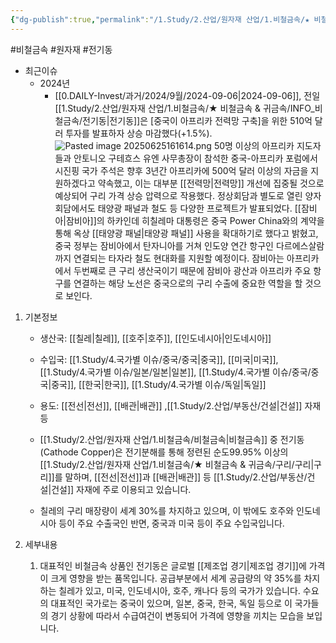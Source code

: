 ```yaml
---
{"dg-publish":true,"permalink":"/1.Study/2.산업/원자재 산업/1.비철금속/★ 비철금속 & 귀금속/INFO_비철금속/전기동/","created":"2024-11-20T21:02:28.609+09:00","updated":"2025-06-25T16:16:26.209+09:00"}
---
```


#비철금속  #원자재 #전기동 


- 최근이슈
	- 2024년
		- [[0.DAILY-Invest/과거/2024/9월/2024-09-06\|2024-09-06]], 전일 [[1.Study/2.산업/원자재 산업/1.비철금속/★ 비철금속 & 귀금속/INFO_비철금속/전기동\|전기동]]은 [중국이 아프리카 전력망 구축]을 위한 510억 달러 투자를 발표하자 상승 마감했다(+1.5%).![Pasted image 20250625161614.png](/img/user/attachments/Pasted%20image%2020250625161614.png)
		  50명 이상의 아프리카 지도자들과 안토니오 구테흐스 유엔 사무총장이 참석한 중국-아프리카 포럼에서 시진핑 국가 주석은 향후 3년간 아프리카에 500억 달러 이상의 자금을 지원하겠다고 약속했고, 이는 대부분 [[전력망\|전력망]] 개선에 집중될 것으로 예상되어 구리 가격 상승 압력으로 작용했다.
		  정상회담과 별도로 열린 양자회담에서도 태양광 패널과 철도 등 다양한 프로젝트가 발표되었다. [[잠비아\|잠비아]]의 하카인데 히칠레마 대통령은 중국 Power China와의 계약을 통해 옥상 [[태양광 패널\|태양광 패널]] 사용을 확대하기로 했다고 밝혔고, 중국 정부는 잠비아에서 탄자니아를 거쳐 인도양 연간 항구인 다르에스살람까지 연결되는 타자라 철도 현대화를 지원할 예정이다. 잠비아는 아프리카에서 두번째로 큰 구리 생산국이기 때문에 잠비아 광산과 아프리카 주요 항구를 연결하는 해당 노선은 중국으로의 구리 수출에 중요한 역할을 할 것으로 보인다.

1. 기본정보

	- 생산국: [[칠레\|칠레]], [[호주\|호주]], [[인도네시아\|인도네시아]]
	- 수입국: [[1.Study/4.국가별 이슈/중국/중국\|중국]], [[미국\|미국]], [[1.Study/4.국가별 이슈/일본/일본\|일본]], [[1.Study/4.국가별 이슈/중국/중국\|중국]], [[한국\|한국]], [[1.Study/4.국가별 이슈/독일\|독일]]
	- 용도: [[전선\|전선]], [[배관\|배관]] ,[[1.Study/2.산업/부동산/건설\|건설]] 자재 등

	- [[1.Study/2.산업/원자재 산업/1.비철금속/비철금속\|비철금속]] 중 전기동 (Cathode Copper)은 전기분해를 통해 정련된 순도99.95% 이상의 [[1.Study/2.산업/원자재 산업/1.비철금속/★ 비철금속 & 귀금속/구리/구리\|구리]]를 말하며, [[전선\|전선]]과 [[배관\|배관]] 등 [[1.Study/2.산업/부동산/건설\|건설]] 자재에 주로 이용되고 있습니다.
	- 칠레의 구리 매장량이 세계 30%를 차지하고 있으며, 이 밖에도 호주와 인도네시아 등이 주요 수출국인 반면, 중국과 미국 등이 주요 수입국입니다.

2. 세부내용
	1. 대표적인 비철금속 상품인 전기동은 글로벌 [[제조업 경기\|제조업 경기]]에 가격이 크게 영향을 받는 품목입니다. 공급부분에서 세계 공급량의 약 35%를 차지하는 칠레가 있고, 미국, 인도네시아, 호주, 캐나다 등의 국가가 있습니다. 수요의 대표적인 국가로는 중국이 있으며, 일본, 중국, 한국, 독일 등으로 이 국가들의 경기 상황에 따라서 수급여건이 변동되어 가격에 영향을 끼치는 모습을 보입니다.
	